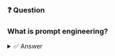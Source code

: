 ### ❓ Question

### What is prompt engineering?

<details>
  <summary>✅ Answer</summary>

 * **B. Prompt engineering is about crafting the right prompts to get the desired output from a language model.**
 * **C. Prompt engineering is about training a model to recognize patterns in data.**

</details>